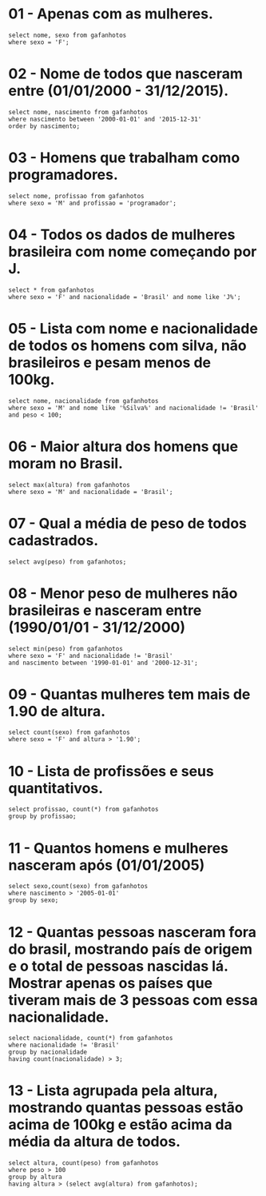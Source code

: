 # 01 - Apenas com as mulheres.
    select nome, sexo from gafanhotos
    where sexo = 'F';

# 02 - Nome de todos que nasceram entre (01/01/2000 - 31/12/2015).
    select nome, nascimento from gafanhotos
    where nascimento between '2000-01-01' and '2015-12-31'
    order by nascimento;

# 03 - Homens que trabalham como programadores.
    select nome, profissao from gafanhotos
    where sexo = 'M' and profissao = 'programador';

# 04 - Todos os dados de mulheres brasileira com nome começando por J.
    select * from gafanhotos
    where sexo = 'F' and nacionalidade = 'Brasil' and nome like 'J%';

# 05 - Lista com nome e nacionalidade de todos os homens com silva, não brasileiros e pesam   menos de 100kg.
    select nome, nacionalidade from gafanhotos
    where sexo = 'M' and nome like '%Silva%' and nacionalidade != 'Brasil' and peso < 100;

# 06 - Maior altura dos homens que moram no Brasil.
    select max(altura) from gafanhotos
    where sexo = 'M' and nacionalidade = 'Brasil';

# 07 - Qual a média de peso de todos cadastrados.
    select avg(peso) from gafanhotos;

# 08 - Menor peso de mulheres não brasileiras e nasceram entre (1990/01/01 - 31/12/2000)
    select min(peso) from gafanhotos
    where sexo = 'F' and nacionalidade != 'Brasil'                                              and nascimento between '1990-01-01' and '2000-12-31';

# 09 - Quantas mulheres tem mais de 1.90 de altura.
    select count(sexo) from gafanhotos
    where sexo = 'F' and altura > '1.90';    

# 10 - Lista de profissões e seus quantitativos.
    select profissao, count(*) from gafanhotos
    group by profissao;

# 11 - Quantos homens e mulheres nasceram após (01/01/2005)
    select sexo,count(sexo) from gafanhotos
    where nascimento > '2005-01-01'
    group by sexo;

# 12 - Quantas pessoas nasceram fora do brasil, mostrando país de origem e o total de pessoas nascidas lá. Mostrar apenas os países que tiveram mais de 3 pessoas com essa nacionalidade.
    select nacionalidade, count(*) from gafanhotos
    where nacionalidade != 'Brasil'
    group by nacionalidade
    having count(nacionalidade) > 3;

# 13 - Lista agrupada pela altura, mostrando quantas pessoas estão acima de 100kg e estão acima da média da altura de todos.
    select altura, count(peso) from gafanhotos
    where peso > 100
    group by altura
    having altura > (select avg(altura) from gafanhotos);
